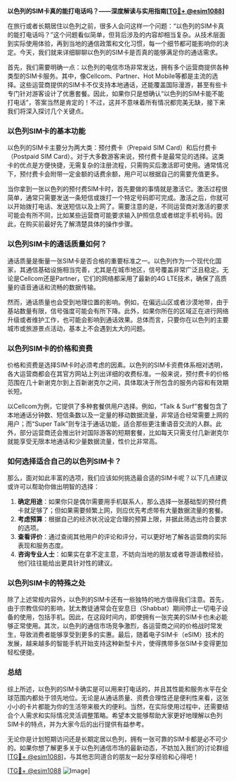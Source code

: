 **以色列的SIM卡真的能打电话吗？——深度解读与实用指南[[TG💪+ @esim1088](https://t.me/s/esim1088)]**

在旅行或者长期居住以色列之前，很多人会问这样一个问题：“以色列的SIM卡真的能打电话吗？”这个问题看似简单，但背后涉及的内容却相当复杂。从技术层面到实际使用体验，再到当地的通信政策和文化习惯，每一个细节都可能影响你的决定。今天，我们就来详细聊聊以色列的SIM卡是否真的能够满足你的通话需求。

首先，我们需要明确一点：以色列的电信市场非常发达，拥有多个运营商提供各种类型的SIM卡服务。其中，像Cellcom、Partner、Hot Mobile等都是主流的选择。这些运营商提供的SIM卡不仅支持本地通话，还能覆盖国际漫游，甚至有些卡专门针对游客设计了优惠套餐。因此，如果你只是想确认“以色列的SIM卡能不能打电话”，答案当然是肯定的！不过，这并不意味着所有情况都完美无缺，接下来我们将深入探讨几个关键点。

### **以色列SIM卡的基本功能**

以色列的SIM卡主要分为两大类：预付费卡（Prepaid SIM Card）和后付费卡（Postpaid SIM Card）。对于大多数游客来说，预付费卡是最常见的选择。这类卡的优点是方便快捷，无需复杂的注册流程，只需购买后激活即可使用。通常情况下，预付费卡会附带一定金额的话费余额，用户可以根据自己的需要充值更多。

当你拿到一张以色列的预付费SIM卡时，首先要做的事情就是激活它。激活过程很简单，通常只需要发送一条短信或拨打一个特定号码即可完成。激活之后，你就可以开始拨打电话、发送短信以及上网了。需要注意的是，不同运营商对激活的要求可能会有所不同，比如某些运营商可能要求输入护照信息或者绑定手机号码。因此，在购买前最好先了解清楚具体的操作步骤。

### **以色列SIM卡的通话质量如何？**

通话质量是衡量一张SIM卡是否合格的重要标准之一。以色列作为一个现代化国家，其通信基础设施相当完善，尤其是在城市地区，信号覆盖非常广泛且稳定。无论是Cellcom还是Partner，它们的网络都采用了最新的4G LTE技术，确保了高质量的语音通话和流畅的数据传输。

然而，通话质量也会受到地理位置的影响。例如，在偏远山区或者沙漠地带，由于基站数量有限，信号强度可能会有所下降。此外，如果你所在的区域正在进行网络升级或者维护工作，也可能会影响到通话效果。总体而言，只要你在以色列的主要城市或旅游景点活动，基本上不会遇到太大的问题。

### **以色列SIM卡的价格和资费**

价格和资费是选择SIM卡时必须考虑的因素。以色列的SIM卡资费体系相对透明，各大运营商都会在其官方网站上列出详细的收费标准。一般来说，预付费卡的价格范围在几十新谢克尔到上百新谢克尔之间，具体取决于所包含的服务内容和有效期长短。

以Cellcom为例，它提供了多种套餐供用户选择。例如，“Talk & Surf”套餐包含了本地通话分钟数、短信条数以及一定量的移动数据流量，非常适合经常需要上网的用户；而“Super Talk”则专注于通话功能，适合那些更注重语音交流的人群。此外，部分运营商还会推出针对国际游客的短期套餐，比如每天只需支付几新谢克尔就能享受无限本地通话和少量数据流量，性价比非常高。

### **如何选择适合自己的以色列SIM卡？**

那么，面对如此丰富的选项，我们应该如何挑选最合适的SIM卡呢？以下几点建议或许可以帮助你做出明智的选择：

1. **确定用途**：如果你只是偶尔需要用手机联系人，那么选择一张基础型的预付费卡就足够了；但如果需要频繁上网，则应优先考虑带有大量数据流量的套餐。
2. **考虑预算**：根据自己的经济状况设定合理的预算上限，并据此筛选出符合要求的选项。
3. **查看评价**：通过查阅其他用户的评论和评分，可以更好地了解各运营商的实际表现和服务态度。
4. **咨询专业人士**：如果实在拿不定主意，不妨向当地的朋友或者导游请教经验，他们往往能给出更具针对性的建议。

### **以色列SIM卡的特殊之处**

除了上述常规内容外，以色列的SIM卡还有一些独特的地方值得我们注意。首先，由于宗教信仰的影响，犹太教徒通常会在安息日（Shabbat）期间停止一切电子设备的使用，包括手机。因此，在这段时间内，即使拥有一张完美的SIM卡也未必能够正常使用。其次，以色列的通信市场竞争激烈，各运营商之间的价格战时常发生，导致消费者能够享受到更多的实惠。最后，随着电子SIM卡（eSIM）技术的发展，越来越多的智能手机开始支持这种新型卡片，使得携带多张SIM卡变得更加轻松便捷。

### **总结**

综上所述，以色列的SIM卡确实是可以用来打电话的，并且其性能和服务水平在全球范围内都处于领先地位。无论是从通话质量、资费合理性还是便利性来看，这张小小的卡片都能为你的生活带来极大的便利。当然，在实际使用过程中，还需要结合个人需求和实际情况灵活调整策略。希望本文能够帮助大家更好地理解以色列SIM卡的特点，并为大家今后的出行提供有益参考。

无论你是计划短期访问还是长期定居以色列，拥有一张可靠的SIM卡都是必不可少的。如果你想了解更多关于以色列通信市场的最新动态，不妨加入我们的讨论群组[[TG💪+ @esim1088](https://t.me/s/esim1088)]，与其他志同道合的朋友一起分享经验和心得吧！

[[TG💪+ @esim1088](https://t.me/s/esim1088) ![Image](https://i.postimg.cc/4NQfJmqS/Snipaste-2025-05-13-00-14-12.png)]